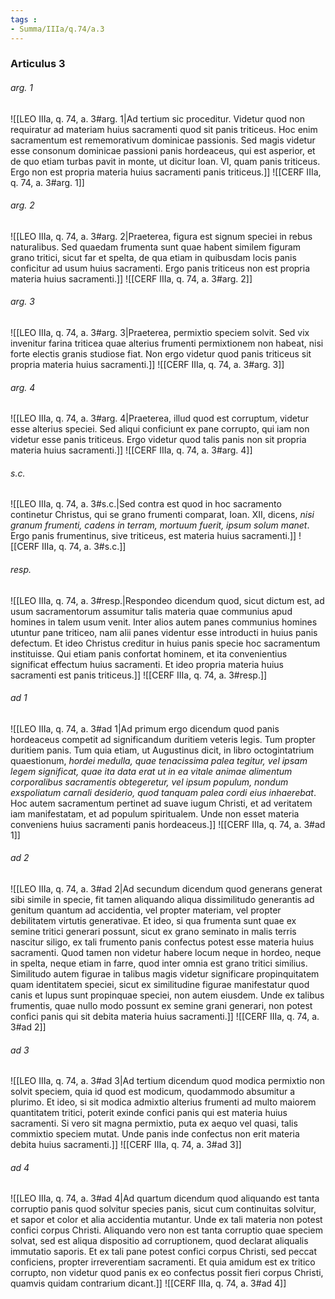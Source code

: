 ```yaml
---
tags : 
- Summa/IIIa/q.74/a.3
---
```


### Articulus 3

###### arg. 1
![[LEO IIIa, q. 74, a. 3#arg. 1|Ad tertium sic proceditur. Videtur quod non requiratur ad materiam huius sacramenti quod sit panis triticeus. Hoc enim sacramentum est rememorativum dominicae passionis. Sed magis videtur esse consonum dominicae passioni panis hordeaceus, qui est asperior, et de quo etiam turbas pavit in monte, ut dicitur Ioan. VI, quam panis triticeus. Ergo non est propria materia huius sacramenti panis triticeus.]]
![[CERF IIIa, q. 74, a. 3#arg. 1]]

###### arg. 2
![[LEO IIIa, q. 74, a. 3#arg. 2|Praeterea, figura est signum speciei in rebus naturalibus. Sed quaedam frumenta sunt quae habent similem figuram grano tritici, sicut far et spelta, de qua etiam in quibusdam locis panis conficitur ad usum huius sacramenti. Ergo panis triticeus non est propria materia huius sacramenti.]]
![[CERF IIIa, q. 74, a. 3#arg. 2]]

###### arg. 3
![[LEO IIIa, q. 74, a. 3#arg. 3|Praeterea, permixtio speciem solvit. Sed vix invenitur farina triticea quae alterius frumenti permixtionem non habeat, nisi forte electis granis studiose fiat. Non ergo videtur quod panis triticeus sit propria materia huius sacramenti.]]
![[CERF IIIa, q. 74, a. 3#arg. 3]]

###### arg. 4
![[LEO IIIa, q. 74, a. 3#arg. 4|Praeterea, illud quod est corruptum, videtur esse alterius speciei. Sed aliqui conficiunt ex pane corrupto, qui iam non videtur esse panis triticeus. Ergo videtur quod talis panis non sit propria materia huius sacramenti.]]
![[CERF IIIa, q. 74, a. 3#arg. 4]]

###### s.c.
![[LEO IIIa, q. 74, a. 3#s.c.|Sed contra est quod in hoc sacramento continetur Christus, qui se grano frumenti comparat, Ioan. XII, dicens, *nisi granum frumenti, cadens in terram, mortuum fuerit, ipsum solum manet*. Ergo panis frumentinus, sive triticeus, est materia huius sacramenti.]]
![[CERF IIIa, q. 74, a. 3#s.c.]]

###### resp.
![[LEO IIIa, q. 74, a. 3#resp.|Respondeo dicendum quod, sicut dictum est, ad usum sacramentorum assumitur talis materia quae communius apud homines in talem usum venit. Inter alios autem panes communius homines utuntur pane triticeo, nam alii panes videntur esse introducti in huius panis defectum. Et ideo Christus creditur in huius panis specie hoc sacramentum instituisse. Qui etiam panis confortat hominem, et ita convenientius significat effectum huius sacramenti. Et ideo propria materia huius sacramenti est panis triticeus.]]
![[CERF IIIa, q. 74, a. 3#resp.]]

###### ad 1
![[LEO IIIa, q. 74, a. 3#ad 1|Ad primum ergo dicendum quod panis hordeaceus competit ad significandum duritiem veteris legis. Tum propter duritiem panis. Tum quia etiam, ut Augustinus dicit, in libro octogintatrium quaestionum, *hordei medulla, quae tenacissima palea tegitur, vel ipsam legem significat, quae ita data erat ut in ea vitale animae alimentum corporalibus sacramentis obtegeretur, vel ipsum populum, nondum exspoliatum carnali desiderio, quod tanquam palea cordi eius inhaerebat*. Hoc autem sacramentum pertinet ad suave iugum Christi, et ad veritatem iam manifestatam, et ad populum spiritualem. Unde non esset materia conveniens huius sacramenti panis hordeaceus.]]
![[CERF IIIa, q. 74, a. 3#ad 1]]

###### ad 2
![[LEO IIIa, q. 74, a. 3#ad 2|Ad secundum dicendum quod generans generat sibi simile in specie, fit tamen aliquando aliqua dissimilitudo generantis ad genitum quantum ad accidentia, vel propter materiam, vel propter debilitatem virtutis generativae. Et ideo, si qua frumenta sunt quae ex semine tritici generari possunt, sicut ex grano seminato in malis terris nascitur siligo, ex tali frumento panis confectus potest esse materia huius sacramenti. Quod tamen non videtur habere locum neque in hordeo, neque in spelta, neque etiam in farre, quod inter omnia est grano tritici similius. Similitudo autem figurae in talibus magis videtur significare propinquitatem quam identitatem speciei, sicut ex similitudine figurae manifestatur quod canis et lupus sunt propinquae speciei, non autem eiusdem. Unde ex talibus frumentis, quae nullo modo possunt ex semine grani generari, non potest confici panis qui sit debita materia huius sacramenti.]]
![[CERF IIIa, q. 74, a. 3#ad 2]]

###### ad 3
![[LEO IIIa, q. 74, a. 3#ad 3|Ad tertium dicendum quod modica permixtio non solvit speciem, quia id quod est modicum, quodammodo absumitur a plurimo. Et ideo, si sit modica admixtio alterius frumenti ad multo maiorem quantitatem tritici, poterit exinde confici panis qui est materia huius sacramenti. Si vero sit magna permixtio, puta ex aequo vel quasi, talis commixtio speciem mutat. Unde panis inde confectus non erit materia debita huius sacramenti.]]
![[CERF IIIa, q. 74, a. 3#ad 3]]

###### ad 4
![[LEO IIIa, q. 74, a. 3#ad 4|Ad quartum dicendum quod aliquando est tanta corruptio panis quod solvitur species panis, sicut cum continuitas solvitur, et sapor et color et alia accidentia mutantur. Unde ex tali materia non potest confici corpus Christi. Aliquando vero non est tanta corruptio quae speciem solvat, sed est aliqua dispositio ad corruptionem, quod declarat aliqualis immutatio saporis. Et ex tali pane potest confici corpus Christi, sed peccat conficiens, propter irreverentiam sacramenti. Et quia amidum est ex tritico corrupto, non videtur quod panis ex eo confectus possit fieri corpus Christi, quamvis quidam contrarium dicant.]]
![[CERF IIIa, q. 74, a. 3#ad 4]]

